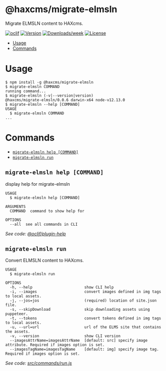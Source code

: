 @haxcms/migrate-elmsln
======================

Migrate ELMSLN content to HAXcms.

[![oclif](https://img.shields.io/badge/cli-oclif-brightgreen.svg)](https://oclif.io)
[![Version](https://img.shields.io/npm/v/@haxcms/migrate-elmsln.svg)](https://npmjs.org/package/@haxcms/migrate-elmsln)
[![Downloads/week](https://img.shields.io/npm/dw/@haxcms/migrate-elmsln.svg)](https://npmjs.org/package/@haxcms/migrate-elmsln)
[![License](https://img.shields.io/npm/l/@haxcms/migrate-elmsln.svg)](https://github.com/elmsln/haxcms-tools/blob/master/package.json)

<!-- toc -->
* [Usage](#usage)
* [Commands](#commands)
<!-- tocstop -->
# Usage
<!-- usage -->
```sh-session
$ npm install -g @haxcms/migrate-elmsln
$ migrate-elmsln COMMAND
running command...
$ migrate-elmsln (-v|--version|version)
@haxcms/migrate-elmsln/0.0.6 darwin-x64 node-v12.13.0
$ migrate-elmsln --help [COMMAND]
USAGE
  $ migrate-elmsln COMMAND
...
```
<!-- usagestop -->
# Commands
<!-- commands -->
* [`migrate-elmsln help [COMMAND]`](#migrate-elmsln-help-command)
* [`migrate-elmsln run`](#migrate-elmsln-run)

## `migrate-elmsln help [COMMAND]`

display help for migrate-elmsln

```
USAGE
  $ migrate-elmsln help [COMMAND]

ARGUMENTS
  COMMAND  command to show help for

OPTIONS
  --all  see all commands in CLI
```

_See code: [@oclif/plugin-help](https://github.com/oclif/plugin-help/blob/v2.1.6/src/commands/help.ts)_

## `migrate-elmsln run`

Convert ELMSLN content to HAXcms.

```
USAGE
  $ migrate-elmsln run

OPTIONS
  -h, --help                       show CLI help
  -i, --images                     convert images defined in img tags to local assets.
  -j, --jos=jos                    (required) location of site.json file.
  -s, --skipDownload               skip downloading assets using puppeteer.
  -t, --tokens                     convert tokens defined in img tags to local assets.
  -u, --url=url                    url of the ELMS site that contains the assets.
  -v, --version                    show CLI version
  --imagesAttrName=imagesAttrName  [default: src] specify image attribute. Required if images option is set.
  --imagesTagName=imagesTagName    [default: img] specify image tag. Required if images option is set.
```

_See code: [src/commands/run.js](https://github.com/elmsln/haxcms-tools/blob/v0.0.6/src/commands/run.js)_
<!-- commandsstop -->
